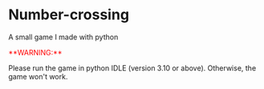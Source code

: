 # Number-crossing
A small game I made with python

<p style='color:red'>**WARNING:**</p> Please run the game in python IDLE (version 3.10 or above). Otherwise, the game won't work.
